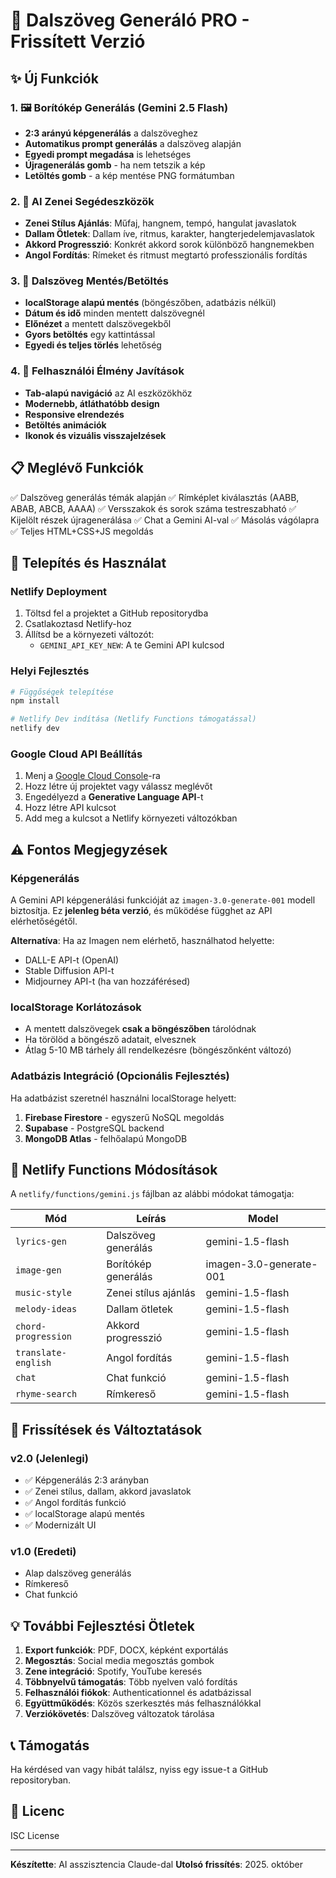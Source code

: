 # 🎵 Dalszöveg Generáló PRO - Frissített Verzió

## ✨ Új Funkciók

### 1. 🖼️ Borítókép Generálás (Gemini 2.5 Flash)
- **2:3 arányú képgenerálás** a dalszöveghez
- **Automatikus prompt generálás** a dalszöveg alapján
- **Egyedi prompt megadása** is lehetséges
- **Újragenerálás gomb** - ha nem tetszik a kép
- **Letöltés gomb** - a kép mentése PNG formátumban

### 2. 🎹 AI Zenei Segédeszközök
- **Zenei Stílus Ajánlás**: Műfaj, hangnem, tempó, hangulat javaslatok
- **Dallam Ötletek**: Dallam íve, ritmus, karakter, hangterjedelemjavaslatok
- **Akkord Progresszió**: Konkrét akkord sorok különböző hangnemekben
- **Angol Fordítás**: Rímeket és ritmust megtartó professzionális fordítás

### 3. 💾 Dalszöveg Mentés/Betöltés
- **localStorage alapú mentés** (böngészőben, adatbázis nélkül)
- **Dátum és idő** minden mentett dalszövegnél
- **Előnézet** a mentett dalszövegekből
- **Gyors betöltés** egy kattintással
- **Egyedi és teljes törlés** lehetőség

### 4. 🎨 Felhasználói Élmény Javítások
- **Tab-alapú navigáció** az AI eszközökhöz
- **Modernebb, átláthatóbb design**
- **Responsive elrendezés**
- **Betöltés animációk**
- **Ikonok és vizuális visszajelzések**

## 📋 Meglévő Funkciók
✅ Dalszöveg generálás témák alapján
✅ Rímképlet kiválasztás (AABB, ABAB, ABCB, AAAA)
✅ Versszakok és sorok száma testreszabható
✅ Kijelölt részek újragenerálása
✅ Chat a Gemini AI-val
✅ Másolás vágólapra
✅ Teljes HTML+CSS+JS megoldás

## 🚀 Telepítés és Használat

### Netlify Deployment
1. Töltsd fel a projektet a GitHub repositorydba
2. Csatlakoztasd Netlify-hoz
3. Állítsd be a környezeti változót:
   - `GEMINI_API_KEY_NEW`: A te Gemini API kulcsod

### Helyi Fejlesztés
```bash
# Függőségek telepítése
npm install

# Netlify Dev indítása (Netlify Functions támogatással)
netlify dev
```

### Google Cloud API Beállítás
1. Menj a [Google Cloud Console](https://console.cloud.google.com/)-ra
2. Hozz létre új projektet vagy válassz meglévőt
3. Engedélyezd a **Generative Language API**-t
4. Hozz létre API kulcsot
5. Add meg a kulcsot a Netlify környezeti változókban

## ⚠️ Fontos Megjegyzések

### Képgenerálás
A Gemini API képgenerálási funkcióját az `imagen-3.0-generate-001` modell biztosítja. Ez **jelenleg béta verzió**, és működése függhet az API elérhetőségétől.

**Alternatíva**: Ha az Imagen nem elérhető, használhatod helyette:
- DALL-E API-t (OpenAI)
- Stable Diffusion API-t
- Midjourney API-t (ha van hozzáférésed)

### localStorage Korlátozások
- A mentett dalszövegek **csak a böngészőben** tárolódnak
- Ha törölöd a böngésző adatait, elvesznek
- Átlag 5-10 MB tárhely áll rendelkezésre (böngészőnként változó)

### Adatbázis Integráció (Opcionális Fejlesztés)
Ha adatbázist szeretnél használni localStorage helyett:
1. **Firebase Firestore** - egyszerű NoSQL megoldás
2. **Supabase** - PostgreSQL backend
3. **MongoDB Atlas** - felhőalapú MongoDB

## 📝 Netlify Functions Módosítások

A `netlify/functions/gemini.js` fájlban az alábbi módokat támogatja:

| Mód | Leírás | Model |
|-----|--------|-------|
| `lyrics-gen` | Dalszöveg generálás | gemini-1.5-flash |
| `image-gen` | Borítókép generálás | imagen-3.0-generate-001 |
| `music-style` | Zenei stílus ajánlás | gemini-1.5-flash |
| `melody-ideas` | Dallam ötletek | gemini-1.5-flash |
| `chord-progression` | Akkord progresszió | gemini-1.5-flash |
| `translate-english` | Angol fordítás | gemini-1.5-flash |
| `chat` | Chat funkció | gemini-1.5-flash |
| `rhyme-search` | Rímkereső | gemini-1.5-flash |

## 🔄 Frissítések és Változtatások

### v2.0 (Jelenlegi)
- ✅ Képgenerálás 2:3 arányban
- ✅ Zenei stílus, dallam, akkord javaslatok
- ✅ Angol fordítás funkció
- ✅ localStorage alapú mentés
- ✅ Modernizált UI

### v1.0 (Eredeti)
- Alap dalszöveg generálás
- Rímkereső
- Chat funkció

## 💡 További Fejlesztési Ötletek

1. **Export funkciók**: PDF, DOCX, képként exportálás
2. **Megosztás**: Social media megosztás gombok
3. **Zene integráció**: Spotify, YouTube keresés
4. **Többnyelvű támogatás**: Több nyelven való fordítás
5. **Felhasználói fiókok**: Authenticationnel és adatbázissal
6. **Együttműködés**: Közös szerkesztés más felhasználókkal
7. **Verziókövetés**: Dalszöveg változatok tárolása

## 📞 Támogatás

Ha kérdésed van vagy hibát találsz, nyiss egy issue-t a GitHub repositoryban.

## 📄 Licenc

ISC License

---

**Készítette**: AI asszisztencia Claude-dal
**Utolsó frissítés**: 2025. október
